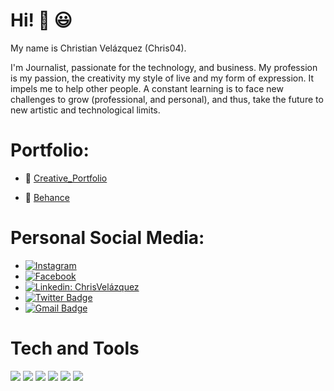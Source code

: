 # Hi! 👋 :smiley:

My name is Christian Velázquez (Chris04). 

I'm Journalist, passionate for the technology, and business. My profession is my passion, the creativity my style of live and my form of expression. It impels me to help other people. A constant learning is to face new challenges to grow (professional, and personal), and thus, take the future to new artistic and technological limits.

# Portfolio: 
- :art: [Creative_Portfolio](https://portfolio.adobe.com/f2496bfc-9fd3-428e-8510-ab8589a024ff/editor/)<br>

- :gift: [Behance](https://www.behance.net/placebo070b70b)<br>

# Personal Social Media:

- <a href="https://www.instagram.com/christian04_velazquez/" target="_blank"><img src="https://img.shields.io/badge/Instagram-%23E4405F.svg?&style=flat-square&logo=instagram&logoColor=white" alt="Instagram"></a>
- <a href="https://www.facebook.com/Chris04Velazquez/" target="_blank"><img src="https://img.shields.io/badge/Facebook-%231877F2.svg?&style=flat-square&logo=facebook&logoColor=white" alt="Facebook"></a>
- [![Linkedin: ChrisVelázquez](https://img.shields.io/badge/-ChrisVelázquez-blue?style=flat-square&logo=Linkedin&logoColor=white&link=https://www.linkedin.com/in/chris-vel%C3%A1zquez/)](https://www.linkedin.com/in/chris-vel%C3%A1zquez/)
- [![Twitter Badge](https://img.shields.io/badge/@Chris_erik4-1ca0f1?style=flat&labelColor=1ca0f1&logo=twitter&logoColor=white&link=https://https://twitter.com/Chris_erik4)](https://twitter.com/Chris_erik4) 
- [![Gmail Badge](https://img.shields.io/badge/-Gmail-c14438?style=flat-square&logo=Gmail&logoColor=white&link=mailto:placebo0704@gmail.com)](mailto:placebo0704@gmail.com)

# Tech and Tools
<img src = "https://img.shields.io/badge/-HTML5-E34F26?style=flat&logo=html5&logoColor=white"> <img src = "https://img.shields.io/badge/-CSS3-1572B6?style=flat&logo=css3&logoColor=white">
<img src="https://img.shields.io/badge/-JavaScript-eed718?style=flat&logo=javascript&logoColor=ffffff">
<img src="https://img.shields.io/badge/-Sass-cc6699?style=flat&logo=sass&logoColor=ffffff">
<img src="http://img.shields.io/badge/-Git-F1502F?style=flat&logo=git&logoColor=FFFFFF">
<img src="http://img.shields.io/badge/-Github-000000?style=flat&logo=github&logoColor=FFFFFF">


